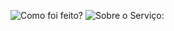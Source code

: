 ![Como foi feito?](https://i.ibb.co/tsss5dF/imagem-2024-04-19-164121357.png)
![Sobre o Serviço:](https://i.ibb.co/mBRkpKC/imagem-2024-04-19-164425328.png)